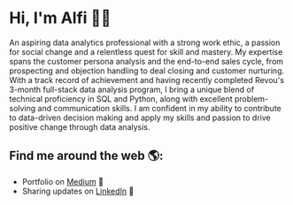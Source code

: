 # Hi, I'm Alfi 👋🏾 

An aspiring data analytics professional with a strong work ethic, a passion for social change and a relentless quest for skill and mastery. My expertise spans the customer persona analysis and the end-to-end sales cycle, from prospecting and objection handling to deal closing and customer nurturing. With a track record of achievement and having recently completed Revou's 3-month full-stack data analysis program, I bring a unique blend of technical proficiency in SQL and Python, along with excellent problem-solving and communication skills. I am confident in my ability to contribute to data-driven decision making and apply my skills and passion to drive positive change through data analysis.

## Find me around the web 🌎: 
- Portfolio on <a href="https://medium.com/@alfiramdhan"> Medium</a> 🏓
- Sharing updates on <a href="https://www.linkedin.com/in/alfianaramdhan/">LinkedIn</a> 💼

